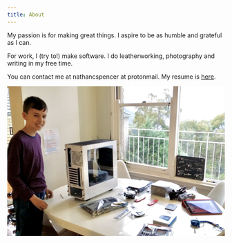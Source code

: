 ```yaml
---
title: About
---
```


My passion is for making great things. I aspire to be as humble and grateful as I can.

For work, I (try to!) make software. I do leatherworking, photography and writing in my free time.

You can contact me at nathancspencer at protonmail. My resume is [here](../resume.pdf).

![](../photos/building.jpeg)
